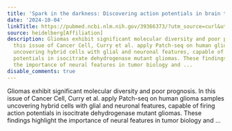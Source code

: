 ```yaml
---
title: 'Spark in the darkness: Discovering action potentials in brain tumors'
date: '2024-10-04'
linkTitle: https://pubmed.ncbi.nlm.nih.gov/39366373/?utm_source=curl&utm_medium=rss&utm_campaign=pubmed-2&utm_content=1FakS-2QOkCT8HsMOQP1bCRQ4YzyumYOmxmF0moLsQ3dFB1E9V&fc=20220326224207&ff=20241005190914&v=2.18.0.post9+e462414
source: heidelberg[Affiliation]
description: Gliomas exhibit significant molecular diversity and poor prognosis. In
  this issue of Cancer Cell, Curry et al. apply Patch-seq on human glioma samples
  uncovering hybrid cells with glial and neuronal features, capable of firing action
  potentials in isocitrate dehydrogenase mutant gliomas. These findings highlight
  the importance of neural features in tumor biology and ...
disable_comments: true
---
```

Gliomas exhibit significant molecular diversity and poor prognosis. In this issue of Cancer Cell, Curry et al. apply Patch-seq on human glioma samples uncovering hybrid cells with glial and neuronal features, capable of firing action potentials in isocitrate dehydrogenase mutant gliomas. These findings highlight the importance of neural features in tumor biology and ...